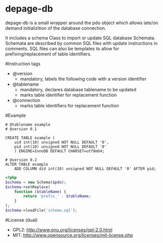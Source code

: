 depage-db
=======================================================

depage-db is a small wrapper around the pdo object which allows late/on demand
initializition of the database connection.

It includes a schema Class to import or update SQL database Schemata. Schemata
are described by common SQL files with update instructions in comments. SQL
files can also be templates to allow for prefixing/replacement of table
identifiers.

#Instruction tags

- @version
    - mandatory, labels the following code with a version identifier
- @tablename
    - mandatory, declares database tablename to be updated
    - marks table identifier for replacement function
- @connection
    - marks table identifiers for replacement function

#Example

```mysql
# @tablename example
# @version 0.1

CREATE TABLE example (
    uid int(10) unsigned NOT NULL DEFAULT '0',
    pid int(10) unsigned NOT NULL DEFAULT '0'
    ) ENGINE=InnoDB DEFAULT CHARSET=utf8mb4;

# @version 0.2
ALTER TABLE example
    ADD COLUMN did int(10) unsigned NOT NULL DEFAULT '0' AFTER pid;
```

```php
<?php
$schema = new Schema($pdo);
$schema->setReplace(
    function ($tableName) {
        return 'prefix_' . $tableName;
    }
);
$schema->loadFile('schema.sql');
```

#License (dual)

- GPL2: <http://www.gnu.org/licenses/gpl-2.0.html>
- MIT: <http://www.opensource.org/licenses/mit-license.php>

